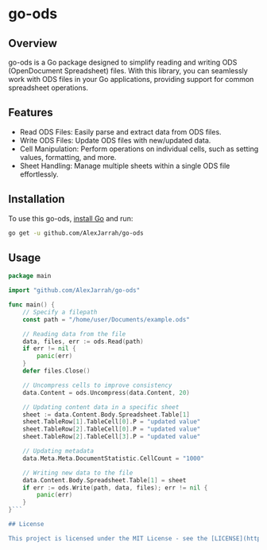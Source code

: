 # go-ods

## Overview

go-ods is a Go package designed to simplify reading and writing ODS (OpenDocument Spreadsheet) files. With this library, you can seamlessly work with ODS files in your Go applications, providing support for common spreadsheet operations.

## Features

- Read ODS Files: Easily parse and extract data from ODS files.
- Write ODS Files: Update ODS files with new/updated data.
- Cell Manipulation: Perform operations on individual cells, such as setting values, formatting, and more.
- Sheet Handling: Manage multiple sheets within a single ODS file effortlessly.

## Installation

To use this go-ods, [install Go](https://go.dev) and run:

```bash
go get -u github.com/AlexJarrah/go-ods
```

## Usage

````go
package main

import "github.com/AlexJarrah/go-ods"

func main() {
	// Specify a filepath
	const path = "/home/user/Documents/example.ods"

	// Reading data from the file
	data, files, err := ods.Read(path)
	if err != nil {
		panic(err)
	}
	defer files.Close()

	// Uncompress cells to improve consistency
	data.Content = ods.Uncompress(data.Content, 20)

	// Updating content data in a specific sheet
	sheet := data.Content.Body.Spreadsheet.Table[1]
	sheet.TableRow[1].TableCell[0].P = "updated value"
	sheet.TableRow[2].TableCell[0].P = "updated value"
	sheet.TableRow[2].TableCell[3].P = "updated value"

	// Updating metadata
	data.Meta.Meta.DocumentStatistic.CellCount = "1000"

	// Writing new data to the file
	data.Content.Body.Spreadsheet.Table[1] = sheet
	if err := ods.Write(path, data, files); err != nil {
		panic(err)
	}
}```

## License

This project is licensed under the MIT License - see the [LICENSE](https://github.com/AlexJarrah/go-ods/blob/main/LICENSE) file for details.
````
